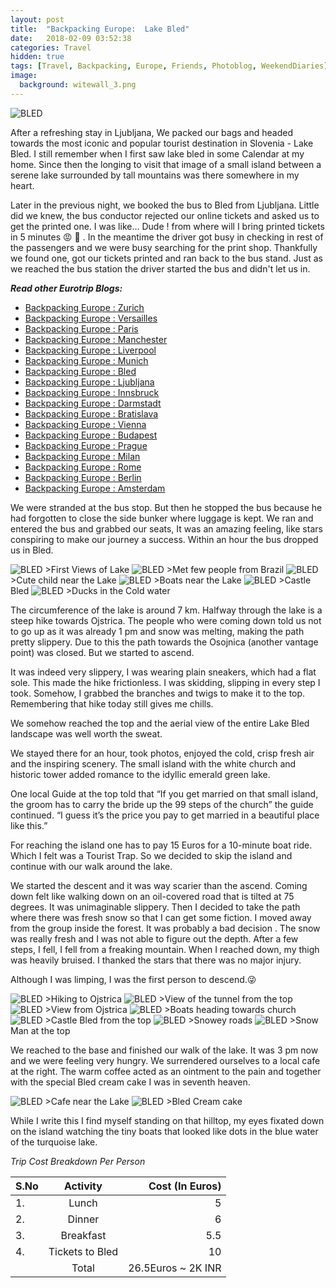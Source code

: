 ```yaml
---
layout: post
title:  "Backpacking Europe:  Lake Bled"
date:   2018-02-09 03:52:38
categories: Travel
hidden: true
tags: [Travel, Backpacking, Europe, Friends, Photoblog, WeekendDiaries]
image:
  background: witewall_3.png
---
```


<img src="https://i.imgur.com/r1CEvG1.jpg" alt="BLED">

After a refreshing stay in Ljubljana, We packed our bags and headed towards the most iconic and popular tourist destination in Slovenia - Lake Bled. I still remember when I first saw lake bled in some Calendar at my home. Since then the longing to visit that image of a small island between a serene lake surrounded by tall mountains was there somewhere in my heart.

Later in the previous night, we booked the bus to Bled from Ljubljana. Little did we knew, the bus conductor rejected our online tickets and asked us to get the printed one. I was like... Dude ! from where will I bring printed tickets in 5 minutes :rage: :triumph: . In the meantime the driver got busy in checking in rest of the passengers and  we were busy searching for the print shop. Thankfully we found one, got our tickets printed and ran back to the bus stand. Just as we reached the bus station the driver started the bus and didn't let us in.

**_Read other Eurotrip Blogs:_**

+ <a href="https://yogeshpandey.in/travel/Backpacking-Europe-zurich/">Backpacking Europe : Zurich</a>
+ <a href="https://yogeshpandey.in/travel/Backpacking-Europe-versailles/">Backpacking Europe : Versailles</a>
+ <a href="https://yogeshpandey.in/travel/Backpacking-Europe-Paris/">Backpacking Europe : Paris</a>
+ <a href="https://yogeshpandey.in/travel/Backpacking-Europe-Manchester/">Backpacking Europe : Manchester</a>
+ <a href="https://yogeshpandey.in/travel/Backpacking-Europe-Liverpool">Backpacking Europe : Liverpool</a>
+ <a href="https://yogeshpandey.in/travel/Backpacking-Europe-Munich/">Backpacking Europe : Munich</a>
+ <a href="https://yogeshpandey.in/travel/Backpacking-Europe-bled/">Backpacking Europe : Bled</a>
+ <a href="https://yogeshpandey.in/travel/Backpacking-Europe-Ljubljana/">Backpacking Europe : Ljubljana</a>
+ <a href="https://yogeshpandey.in/travel/Backpacking-Europe-Innsbruck/">Backpacking Europe : Innsbruck</a>
+ <a href="https://yogeshpandey.in/travel/Backpacking-Europe-Dramstadt/">Backpacking Europe : Darmstadt</a>
+ <a href="https://yogeshpandey.in/travel/Backpacking-Europe-Bratislava/">Backpacking Europe : Bratislava</a>
+ <a href="https://yogeshpandey.in/travel/Backpacking-Europe-Vienna/">Backpacking Europe : Vienna</a>
+ <a href="https://yogeshpandey.in/travel/Backpacking-Europe-Budapest/">Backpacking Europe : Budapest</a>
+ <a href="https://yogeshpandey.in/travel/Backpacking-Europe-Prague/">Backpacking Europe : Prague</a>
+ <a href="https://yogeshpandey.in/travel/Backpacking-Europe-Milan/">Backpacking Europe : Milan</a>
+ <a href="https://yogeshpandey.in/travel/Backpacking-Europe-ROME/">Backpacking Europe :  Rome</a>
+ <a href="https://yogeshpandey.in/travel/Backpacking-Europe-Berlin/">Backpacking Europe : Berlin</a>
+ <a href="https://yogeshpandey.in/travel/Backpacking-Europe-Amsterdam/">Backpacking Europe : Amsterdam</a>


We were stranded at the bus stop. But then he stopped the bus because he had forgotten to close the side bunker where luggage is kept. We ran and entered the bus and grabbed our seats, It was an amazing feeling, like stars conspiring to make our journey a success. Within an hour the bus dropped us in Bled.

<img src="https://i.imgur.com/V4yBB0V.jpg" alt="BLED">
>First Views of Lake

<img src="https://i.imgur.com/HyEP7sb.jpg" alt="BLED">
>Met few people from Brazil

<img src="https://i.imgur.com/s6gB586.jpg" alt="BLED">
>Cute child near the Lake

<img src="https://i.imgur.com/B5BGK2O.jpg" alt="BLED">
>Boats near the Lake

<img src="https://i.imgur.com/iM7U3k3.jpg" alt="BLED">
>Castle Bled

<img src="https://i.imgur.com/SEOMLph.jpg" alt="BLED">
>Ducks in the Cold water

The circumference of the lake is around 7 km. Halfway through the lake is a steep hike towards Ojstrica. The people who were coming down told us not to go up as it was already 1 pm and snow was melting, making the path pretty slippery. Due to this the path towards the Osojnica (another vantage point) was closed. But we started to ascend.

It was indeed very slippery, I was wearing plain sneakers, which had a flat sole. This made the hike frictionless. I was skidding, slipping in every step I took. Somehow, I grabbed the branches and twigs to make it to the top. Remembering that hike today still gives me chills.

We somehow reached the top and the aerial view of the entire Lake Bled landscape was well worth the sweat.

We stayed there for an hour, took photos, enjoyed the cold, crisp fresh air and the inspiring scenery. The small island with the white church and historic tower added romance to the idyllic emerald green lake.

One local Guide at the top told that “If you get married on that small island, the groom has to carry the bride up the 99 steps of the church” the guide continued. “I guess it’s the price you pay to get married in a beautiful place like this.”

For reaching the island one has to pay 15 Euros for a 10-minute boat ride. Which I felt was a Tourist Trap. So we decided to skip the island and continue with our walk around the lake.

We started the descent and it was way scarier than the ascend. Coming down felt like walking down on an oil-covered road that is tilted at 75 degrees. It was unimaginable slippery. Then I decided to take the path where there was fresh snow so that I can get some fiction. I moved away from the group inside the forest. It was probably a bad decision . The snow was really fresh and I was not able to figure out the depth. After a few steps, I fell, I fell from a freaking mountain. When I reached down, my thigh was heavily bruised. I thanked the stars that there was no major injury.

 Although I was limping, I was the first person to descend.:stuck_out_tongue_winking_eye:

<img src="https://i.imgur.com/aACxfck.jpg" alt="BLED">
>Hiking to Ojstrica

<img src="https://i.imgur.com/eU9JBfZ.jpg" alt="BLED">
>View of the tunnel from the top

<img src="https://i.imgur.com/QszUZcV.jpg" alt="BLED">
>View from Ojstrica

<img src="https://i.imgur.com/n5EjBui.jpg" alt="BLED">
>Boats heading towards church

<img src="https://i.imgur.com/iuOlR5m.jpg" alt="BLED">
>Castle Bled from the top

<img src="https://i.imgur.com/bbaOBLU.jpg" alt="BLED">
>Snowey roads

<img src="https://i.imgur.com/ZlAxese.jpg" alt="BLED">
>Snow Man at the top

We reached to the base and finished our walk of the lake. It was 3 pm now and we were feeling very hungry. We surrendered ourselves to a local cafe at the right. The warm coffee acted as an ointment to the pain and together with the special Bled cream cake I was in seventh heaven.

<img src="https://i.imgur.com/nHjHxdV.jpg" alt="BLED">
>Cafe near the Lake

<img src="https://i.imgur.com/P2qtkAG.jpg" alt="BLED">
>Bled Cream cake

While I write this I find myself standing on that hilltop, my eyes fixated down on the island watching the tiny boats that looked like dots in the blue water of the turquoise lake.  

*Trip Cost Breakdown Per Person*

| S.No | Activity|Cost (In Euros) |
|:----------|:----------:|-:|
| 1.      | Lunch      |5|
| 2.      | Dinner      |6|
| 3.      | Breakfast      |5.5|
| 4.      | Tickets to Bled      |10|
||Total|26.5Euros ~ 2K INR|
